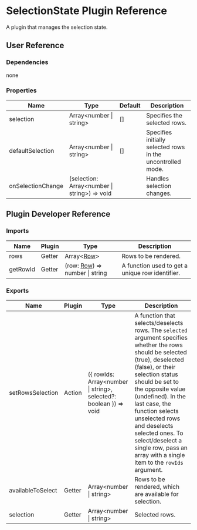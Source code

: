 # SelectionState Plugin Reference

A plugin that manages the selection state.

## User Reference

### Dependencies

none

### Properties

Name | Type | Default | Description
-----|------|---------|------------
selection | Array&lt;number &#124; string&gt; | [] | Specifies the selected rows.
defaultSelection | Array&lt;number &#124; string&gt; | [] | Specifies initially selected rows in the uncontrolled mode.
onSelectionChange | (selection: Array&lt;number &#124; string&gt;) => void | | Handles selection changes.

## Plugin Developer Reference

### Imports

Name | Plugin | Type | Description
-----|--------|------|------------
rows | Getter | Array&lt;[Row](grid.md#row)&gt; | Rows to be rendered.
getRowId | Getter | (row: [Row](grid.md#row)) => number &#124; string | A function used to get a unique row identifier.

### Exports

Name | Plugin | Type | Description
-----|--------|------|------------
setRowsSelection | Action | ({ rowIds: Array&lt;number &#124; string&gt;, selected?: boolean  }) => void | A function that selects/deselects rows. The `selected` argument specifies whether the rows should be selected (true), deselected (false), or their selection status should be set to the opposite value (undefined). In the last case, the function selects unselected rows and deselects selected ones. To select/deselect a single row, pass an array with a single item to the `rowIds` argument.
availableToSelect | Getter | Array&lt;number &#124; string&gt; | Rows to be rendered, which are available for selection.
selection | Getter | Array&lt;number &#124; string&gt; | Selected rows.
